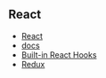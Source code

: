 ## React
- [React](https://ja.legacy.reactjs.org/ "React")
- [docs](https://ja.legacy.reactjs.org/docs/getting-started.html "docs")
- [Built-in React Hooks](https://react.dev/reference/react# "Built-in React Hooks")
- [Redux](https://redux.js.org/ "Redux")